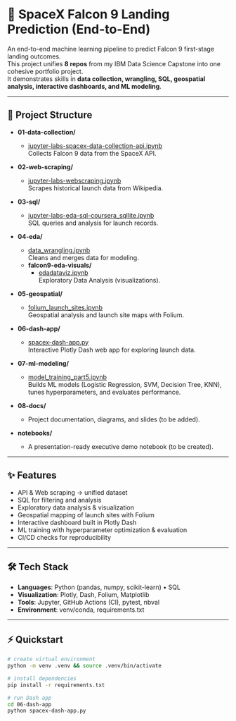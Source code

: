 # 🚀 SpaceX Falcon 9 Landing Prediction (End-to-End)

An end-to-end machine learning pipeline to predict Falcon 9 first-stage landing outcomes.  
This project unifies **8 repos** from my IBM Data Science Capstone into one cohesive portfolio project.  
It demonstrates skills in **data collection, wrangling, SQL, geospatial analysis, interactive dashboards, and ML modeling**.

---

## 📂 Project Structure

- **01-data-collection/**
  - [jupyter-labs-spacex-data-collection-api.ipynb](01-data-collection/Spacex-data-collection-api.ipynb)  
  Collects Falcon 9 data from the SpaceX API.

- **02-web-scraping/**
  - [jupyter-labs-webscraping.ipynb](02-web-scraping/Spacex-wiki-webscraping.ipynb)  
  Scrapes historical launch data from Wikipedia.

- **03-sql/**
  - [jupyter-labs-eda-sql-coursera_sqllite.ipynb](03-sql/Spacex-sql-analysis.ipynb)  
  SQL queries and analysis for launch records.

- **04-eda/**
  - [data_wrangling.ipynb](04-eda/data_wrangling.ipynb)  
  Cleans and merges data for modeling.  
  - **falcon9-eda-visuals/**
    - [edadataviz.ipynb](04-eda/falcon9-eda-visuals/edadataviz.ipynb)  
    Exploratory Data Analysis (visualizations).

- **05-geospatial/**
  - [folium_launch_sites.ipynb](05-geospatial/folium_launch_sites.ipynb)  
  Geospatial analysis and launch site maps with Folium.

- **06-dash-app/**
  - [spacex-dash-app.py](06-dash-app/spacex-dash-app.py)  
  Interactive Plotly Dash web app for exploring launch data.

- **07-ml-modeling/**
  - [model_training_part5.ipynb](07-ml-modeling/model_training_part5.ipynb)  
  Builds ML models (Logistic Regression, SVM, Decision Tree, KNN), tunes hyperparameters, and evaluates performance.

- **08-docs/**
  - Project documentation, diagrams, and slides (to be added).

- **notebooks/**
  - A presentation-ready executive demo notebook (to be created).

---

## ✨ Features

- API & Web scraping → unified dataset  
- SQL for filtering and analysis  
- Exploratory data analysis & visualization  
- Geospatial mapping of launch sites with Folium  
- Interactive dashboard built in Plotly Dash  
- ML training with hyperparameter optimization & evaluation  
- CI/CD checks for reproducibility

---

## 🛠️ Tech Stack

- **Languages**: Python (pandas, numpy, scikit-learn) • SQL  
- **Visualization**: Plotly, Dash, Folium, Matplotlib  
- **Tools**: Jupyter, GitHub Actions (CI), pytest, nbval  
- **Environment**: venv/conda, requirements.txt  

---

## ⚡ Quickstart

```bash
# create virtual environment
python -m venv .venv && source .venv/bin/activate

# install dependencies
pip install -r requirements.txt

# run Dash app
cd 06-dash-app
python spacex-dash-app.py
